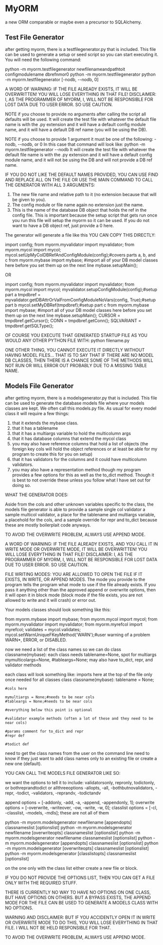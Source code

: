 # MyORM
a new ORM comparable or maybe even a precursor to SQLAlchemy.

## Test File Generator
after getting myorm, there is a testfilegenerator.py that is included. This file can be used to generate a setup or seed script so you can start executing it.
You will need the following command:

python -m myorm.testfilegenerator newfilenameandpathtoit configmodulename dbrefnmor0
python -m myorm.testfilegenerator
python -m myorm.testfilegenerator [-nodb, --nodb, 0]

A WORD OF WARNING: IF THE FILE ALREADY EXISTS, IT WILL BE OVERWRITTEN!
YOU WILL LOSE EVERYTHING IN THAT FILE!
DISCLAIMER:
I, AS THE PROGRAMMER OF MYORM, I, WILL NOT BE RESPONSIBLE FOR LOST DATA DUE TO USER ERROR. SO USE CAUTION.

NOTE if you choose to provide no arguments after calling the script all defaults will be used.
It will create the test file with whatever the default file name is with the .py extension
and it will have a default config module name,
and it will have a default DB ref name (you will be using the DB).

NOTE if you choose to provide 1 argument it must be one of the following: -nodb, --nodb, or 0
In this case that command will look like: python -m myorm.testfilegenerator --nodb
It will create the test file with whatever the default file name is with the .py extension
and it will have a default config module name,
and it will not be using the DB and will not provide a DB ref name.

IF YOU DO NOT LIKE THE DEFAULT NAMES PROVIDED, YOU CAN USE FIND AND REPLACE ALL ON THE FILE OR
USE THE MAIN COMMAND TO CALL THE GENERATOR WITH ALL 3 ARGUMENTS:

1. The new file name and relative path to it (no extension because that will be given to you).
2. The config module or file name again no extension just the name.
3. This is the name of the database DB object that holds the ref in the config file. This is important because the setup script that gets run once you run this file will setup the myorm so it can be used.
If you do not want to have a DB object ref, just provide a 0 here.

The generator will generate a file like this YOU CAN COPY THIS DIRECTLY:

import config;
from myorm.myvalidator import myvalidator;
from myorm.mycol import mycol;
mycol.setUpMyColDBRefAndConfigModule(config);#covers parts a, b, and c
from myorm.mybase import mybase;
#import all of your DB model classes here before you set them up on the next line
mybase.setupMain();

OR

import config;
from myorm.myvalidator import myvalidator;
from myorm.mycol import mycol;
myvalidator.setupConfigModule(config);#setup part a
tmpdbref = myvalidator.getDBAttrOrValFromConfigModuleNoVars(config, True);#setup part b
mycol.setMyDBRef(tmpdbref);#setup part c
from myorm.mybase import mybase;
#import all of your DB model classes here before you set them up on the next line
mybase.setupMain();
CURSOR = tmpdbref.getCursor();
CONN = tmpdbref.getConn();
SQLVARIANT = tmpdbref.getSQLType();

OF COURSE YOU EXECUTE THAT GENERATED STARTUP FILE AS YOU WOULD ANY OTHER PYTHON FILE WITH:
python filename.py

ONE OTHER THING, YOU CANNOT EXECUTE IT DIRECTLY WITHOUT HAVING MODEL FILES...
THAT IS TO SAY THAT IF THERE ARE NO MODEL DB CLASSES,
THEN THERE IS A CHANCE SOME OF THE METHODS WILL NOT RUN OR WILL ERROR OUT
PROBABLY DUE TO A MISSING TABLE NAME.


## Models File Generator
after getting myorm, there is a modelsgenerator.py that is included. This file can be used to generate
the database models file where your models classes are kept.
We often call this models.py file. As usual for every model class it will require a few things:
1. that it extends the mybase class.
2. that it has a tablename
3. that it has a multiargs variable to hold the multicolumn args
4. that it has database columns that extend the mycol class
5. you may also have reference columns that hold a list of objects (the foreign key cols will hold the object references or at least be able for my program to create this for you on setup)
6. that it has validators for the columns and it could have multicolumn validators.
7. you may also have a representation method though my program provides a few options for this as well as the to_dict method. Though it is best to not override these unless you follow what I have set out for doing so.

WHAT THE GENERATOR DOES:

Aside from the cols and other unknown variables specific to the class, the models file generator is able
to provide a sample single col validator a sample multicol validator, a place for the tablename and multiargs variable, a placehold for the cols, and a sample override for repr and to_dict because these are mostly boilerplait code anyways.

TO AVOID THE OVERWRITE PROBLEM, ALWAYS USE APPEND MODE.

A WORD OF WARNING: IF THE FILE ALREADY EXISTS, AND YOU CALL IT IN WRITE MODE OR OVERWRITE MODE, IT WILL BE OVERWRITTEN!
YOU WILL LOSE EVERYTHING IN THAT FILE!
DISCLAIMER:
I, AS THE PROGRAMMER OF MYORM, I, WILL NOT BE RESPONSIBLE FOR LOST DATA DUE TO USER ERROR. SO USE CAUTION.

FILE WRITING MODES: YOU ARE ALLOWED TO OPEN THE FILE IF IT EXISTS, IN WRITE, OR APPEND MODES.
The mode you provide to the program tells the program what mode to use if the file already exists.
If you pass it anything other than the approved append or overwrite options, then it will open it in block mode (block mode if the file exists, you are not allowed to write and it will crash) or error out.

Your models classes should look something like this:

from myorm.mybase import mybase;
from myorm.mycol import mycol;
from myorm.myvalidator import myvalidator;
from myorm.myrefcol import myrefcol;
validates = mycol.validates;
mycol.setWarnUniqueFKeyMethod('WARN');#user warning of a problem WARN*, ERROR, or DISABLED.

now we need a list of the class names
so we can do class classname(mybase):
each class needs tablename=None, spot for multiargs mymulticolargs=None, #tableargs=None;
may also have to_dict, repr, and validator methods

each class will look something like:
imports here at the top of the file only once needed for all classes
class classname(mybase):
    tablename = None;

    #cols here

    mymultiargs = None;#needs to be near cols
    #tableargs = None;#needs to be near cols

    #everything below this point is optional

    #validator example methods (often a lot of these and they need to be near cols)

    #params comment for to_dict and repr
    #repr def
    
    #todict def

need to get the class names from the user on the command line
need to know if they just want to add class names only to an existing file or create a new one (default).

YOU CAN CALL THE MODELS FILE GENERATOR LIKE SO:

we want the options to tell it to include:
validatorsonly, repronly, todictonly, or bothreprandtodict or allthreeoptions
-allopts, -all, -bothbutnovalidators, -repr, -todict, -validators, -reprandv, -todictandv

append options = [-addonly, -add, -a, -append, -appendonly, 1];
overwrite options = [-overwrite, -writeover, -ow, -write, -w, 0];
classlist options = [-cl, -classlist, -models, -mdls];
these are not all of them

python -m myorm.modelsgenerator newfilename [appendopts] classnameslist [optionslist]
python -m myorm.modelsgenerator newfilename [overwriteopts] classnameslist [optionslist]
python -m myorm.modelsgenerator newfilename classnameslist [optionslist]
python -m myorm.modelsgenerator [appendopts] classnameslist [optionslist]
python -m myorm.modelsgenerator [overwriteopts] classnameslist [optionslist]
python -m myorm.modelsgenerator [classlistopts] classnameslist [optionslist]

on the one only with the class list either create a new file or block.

IF YOU DO NOT PROVIDE THE OPTIONS LIST, THEN YOU CAN GET A FILE ONLY WITH THE REQUIRED STUFF.

THERE IS CURRENTLY NO WAY TO HAVE NO OPTIONS ON ONE CLASS, BUT HAVE OPTIONS ON OTHERS.
BUT A BYPASS EXISTS, THE APPEND MODE FOR THE FILE CAN BE USED TO GENERATE A MODELS CLASS WITH NO OPTIONS.

WARNING AND DISCLAIMER:
BUT IF YOU ACCIDENTLY OPEN IT IN WRITE OR OVERWRITE MODE TO DO THIS, YOU WILL LOSE EVERYTHING IN THAT FILE. I WILL NOT BE HELD RESPONSIBLE FOR THAT.

TO AVOID THE OVERWRITE PROBLEM, ALWAYS USE APPEND MODE.
